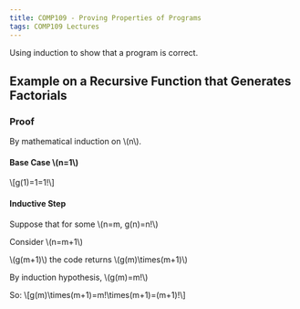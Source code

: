 ```yaml
---
title: COMP109 - Proving Properties of Programs
tags: COMP109 Lectures
---
```

Using induction to show that a program is correct.
## Example on a Recursive Function that Generates Factorials
### Proof
By mathematical induction on &#92;(n&#92;).

#### Base Case &#92;(n=1&#92;)
&#92;[g(1)=1=1!&#92;]

#### Inductive Step
Suppose that for some &#92;(n=m, g(n)=n!&#92;)

Consider &#92;(n=m+1&#92;)

&#92;(g(m+1)&#92;) the code returns &#92;(g(m)\times(m+1)&#92;)

By induction hypothesis, &#92;(g(m)=m!&#92;)

So: 
&#92;[g(m)\times(m+1)=m!\times(m+1)=(m+1)!&#92;]
